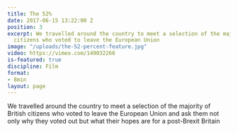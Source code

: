 ```yaml
---
title: The 52%
date: 2017-06-15 13:22:00 Z
position: 3
excerpt: We travelled around the country to meet a selection of the majority of British
  citizens who voted to leave the European Union
image: "/uploads/the-52-percent-feature.jpg"
video: https://vimeo.com/149032266
is-featured: true
discipline: Film
format:
- 8min
layout: page
---
```


We travelled around the country to meet a selection of the majority of British citizens who voted to leave the European Union and ask them not only why they voted out but what their hopes are for a post-Brexit Britain